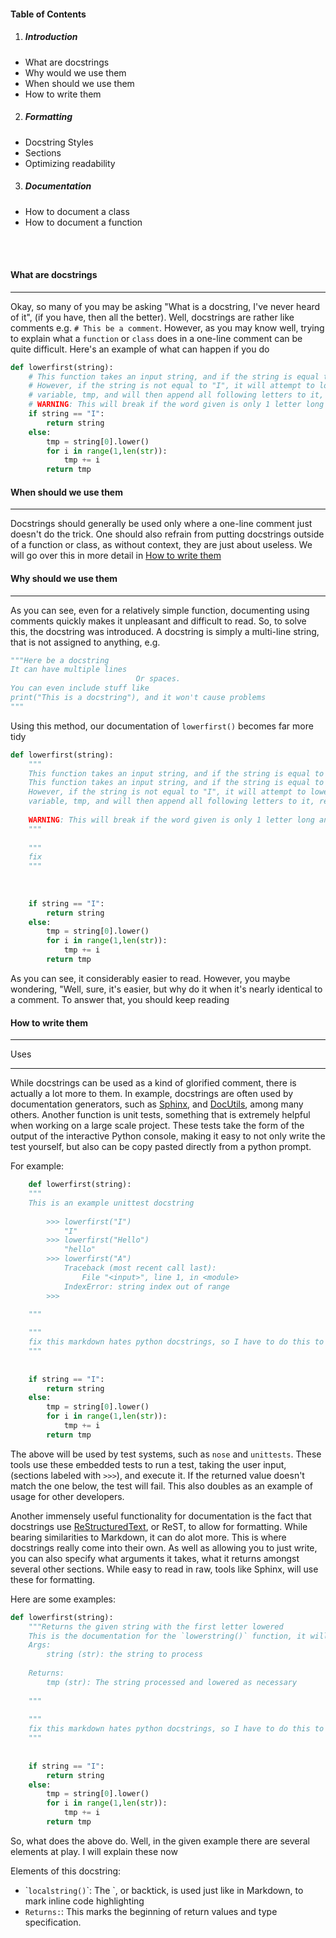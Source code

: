 #### Table of Contents

1. ##### Introduction
 - What are docstrings
 - Why would we use them
 - When should we use them
 - How to write them
2. ##### Formatting
 - Docstring Styles
 - Sections
 - Optimizing readability
3. ##### Documentation
 - How to document a class
 - How to document a function

<br><br>
#### What are docstrings
---
Okay, so many of you may be asking "What is a docstring, I've never heard of it", (if you have, then all the better). Well, docstrings are rather like comments e.g. `# This be a comment`. However, as you may know well, trying to explain what a `function` or `class` does in a one-line comment can be quite difficult. Here's an example of what can happen if you do

```python
def lowerfirst(string):
    # This function takes an input string, and if the string is equal to the word "I", it will simply return that word
    # However, if the string is not equal to "I", it will attempt to lower the first letter by assigning it to a temporary
    # variable, tmp, and will then append all following letters to it, returning this value once finished
    # WARNING: This will break if the word given is only 1 letter long and not equal to "I"
    if string == "I":
        return string
    else:
        tmp = string[0].lower()
        for i in range(1,len(str)):
            tmp += i
        return tmp
```

#### When should we use them
----
Docstrings should generally be used only where a one-line comment just doesn't do the trick. One should also refrain from putting docstrings outside of a function or class, as without context, they are just about useless. We will go over this in more detail in [How to write them](#how-to-write-them)

#### Why should we use them
---

As you can see, even for a relatively simple function, documenting using comments quickly makes it unpleasant and difficult to read. So, to solve this, the docstring was introduced. A docstring is simply a multi-line string, that is not assigned to anything, e.g.

```python
"""Here be a docstring
It can have multiple lines
                            Or spaces.
You can even include stuff like 
print("This is a docstring"), and it won't cause problems
"""
```

Using this method, our documentation of `lowerfirst()` becomes far more tidy

```python
def lowerfirst(string):
    """
    This function takes an input string, and if the string is equal to the word "I", it will simply return that word.
    This function takes an input string, and if the string is equal to the word "I", it will simply return that word
    However, if the string is not equal to "I", it will attempt to lower the first letter by assigning it to a temporary
    variable, tmp, and will then append all following letters to it, returning this value once finished
    
    WARNING: This will break if the word given is only 1 letter long and not equal to I
    """
    
    """
    fix
    """
    
    
    
    if string == "I":
        return string
    else:
        tmp = string[0].lower()
        for i in range(1,len(str)):
            tmp += i
        return tmp
```

As you can see, it considerably easier to read. However, you maybe wondering, "Well, sure, it's easier, but why do it when it's nearly identical to a comment. To answer that, you should keep reading

#### How to write them
----


Uses
***

While docstrings can be used as a kind of glorified comment, there is actually a lot more to them. In example, docstrings are often used by documentation generators, such as [Sphinx](http://www.sphinx-doc.org/en/stable/), and [DocUtils](http://docutils.sourceforge.net/), among many others. Another function is unit tests, something that is extremely helpful when working on a large scale project. These tests take the form of the output of the interactive Python console, making it easy to not only write the test yourself, but also can be copy pasted directly from a python prompt. 

For example:

```python
    def lowerfirst(string):
    """
    This is an example unittest docstring
    
        >>> lowerfirst("I")
            "I"
        >>> lowerfirst("Hello")
            "hello"
        >>> lowerfirst("A")
            Traceback (most recent call last):
                File "<input>", line 1, in <module>
            IndexError: string index out of range
        >>>

    """
    
    """
    fix this markdown hates python docstrings, so I have to do this to fix it in the meantime
    """
    
    
    if string == "I":
        return string
    else:
        tmp = string[0].lower()
        for i in range(1,len(str)):
            tmp += i
        return tmp
```

The above will be used by test systems, such as `nose` and `unittests`. These tools use these embedded tests to run a test, taking the user input, (sections labeled with `>>>`), and execute it. If the returned value doesn't match the one below, the test will fail. This also doubles as an example of usage for other developers. 

Another immensely useful functionality for documentation is the fact that docstrings use [ReStructuredText](http://docutils.sourceforge.net/rst.html), or ReST, to allow for formatting. While bearing similarities to Markdown, it can do alot more. This is where docstrings really come into their own. As well as allowing you to just write, you can also specify what arguments it takes, what it returns amongst several other sections. While easy to read in raw, tools like Sphinx, will use these for formatting. 

Here are some examples:

```python
def lowerfirst(string):
    """Returns the given string with the first letter lowered
    This is the documentation for the `lowerstring()` function, it will include the use of all common ReST sections
    Args:
        string (str): the string to process
    
    Returns:
        tmp (str): The string processed and lowered as necessary
    
    """
    
    """
    fix this markdown hates python docstrings, so I have to do this to fix it in the meantime
    """
    
    
    if string == "I":
        return string
    else:
        tmp = string[0].lower()
        for i in range(1,len(str)):
            tmp += i
        return tmp
```

So, what does the above do. Well, in the given example there are several elements at play. I will explain these now

Elements of this docstring:
- \``localstring()`\`: The `, or backtick, is used just like in Markdown, to mark inline code highlighting
- `Returns:`: This marks the beginning of return values and type specification. 

